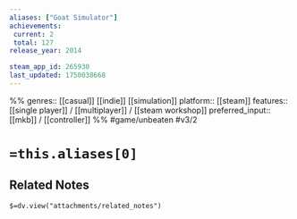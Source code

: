 ```yaml
---
aliases: ["Goat Simulator"]
achievements:
 current: 2
 total: 127
release_year: 2014

steam_app_id: 265930
last_updated: 1750038668
---
```

%%
genres:: [[casual]] [[indie]] [[simulation]]
platform:: [[steam]]
features:: [[single player]] / [[multiplayer]] / [[steam workshop]]
preferred_input:: [[mkb]] / [[controller]]
%%
#game/unbeaten
#v3/2

# `=this.aliases[0]`
## Related Notes
`$=dv.view("attachments/related_notes")`
